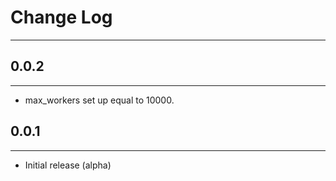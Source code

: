 # Change Log
---
## 0.0.2
---
- max_workers set up equal to 10000. 

## 0.0.1
---
- Initial release (alpha)